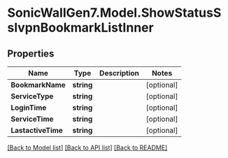 # SonicWallGen7.Model.ShowStatusSslvpnBookmarkListInner

## Properties

Name | Type | Description | Notes
------------ | ------------- | ------------- | -------------
**BookmarkName** | **string** |  | [optional] 
**ServiceType** | **string** |  | [optional] 
**LoginTime** | **string** |  | [optional] 
**ServiceTime** | **string** |  | [optional] 
**LastactiveTime** | **string** |  | [optional] 

[[Back to Model list]](../README.md#documentation-for-models) [[Back to API list]](../README.md#documentation-for-api-endpoints) [[Back to README]](../README.md)

